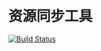 # 资源同步工具

[![Build Status](https://travis-ci.org/han-feng/resourceSync.svg?branch=master)](https://travis-ci.org/han-feng/resourceSync)
